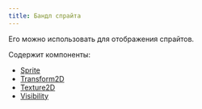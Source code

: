 ```yaml
---
title: Бандл спрайта
---
```


Его можно использовать для отображения спрайтов.

Содержит компоненты:

- [Sprite](/moongame/docs/components/sprite)
- [Transform2D](/moongame/docs/components/transform2d)
- [Texture2D](https://moongame/docs.monogame.net/api/Microsoft.Xna.Framework.Graphics.Texture2D.html)
- [Visibility](/moongame/docs/components/visibility)
